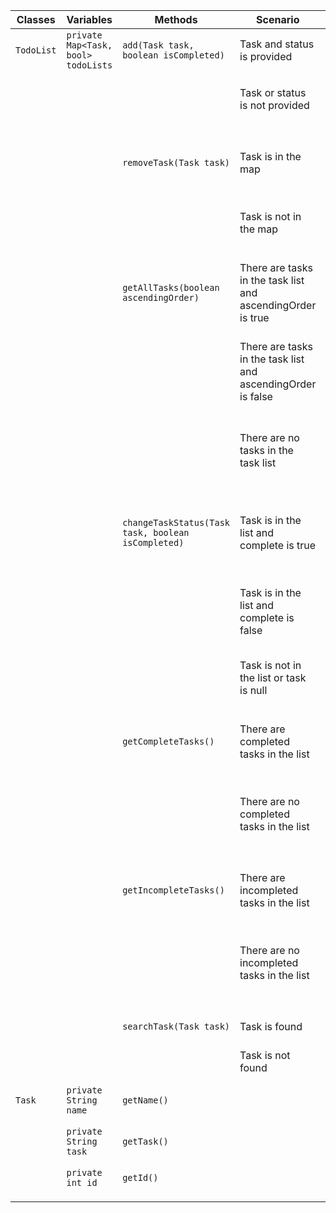 | Classes    | Variables                           | Methods                                            | Scenario                                                     | Outcomes                                                    |
|------------|-------------------------------------|----------------------------------------------------|--------------------------------------------------------------|-------------------------------------------------------------|
| `TodoList` | `private Map<Task, bool> todoLists` | `add(Task task, boolean isCompleted)`              | Task and status is provided                                  | Add task to map and return true                             |
|            |                                     |                                                    | Task or status is not provided                               | Write error message and return false                        |
|            |                                     |                                                    |                                                              |                                                             |
|            |                                     | `removeTask(Task task)`                            | Task is in the map                                           | Remove the task from the map and return true                |
|            |                                     |                                                    | Task is not in the map                                       | Return false and write error message                        |
|            |                                     |                                                    |                                                              |                                                             |
|            |                                     | `getAllTasks(boolean ascendingOrder)`              | There are tasks in the task list and ascendingOrder is true  | Return the list and print all tasks in ascending order      |
|            |                                     |                                                    | There are tasks in the task list and ascendingOrder is false | Return the list and print all tasks in descending order     |
|            |                                     |                                                    | There are no tasks in the task list                          | Return empty list and print empty list with message         |
|            |                                     |                                                    |                                                              |                                                             |
|            |                                     | `changeTaskStatus(Task task, boolean isCompleted)` | Task is in the list and complete is true                     | Change the status of the list to complete and return true   |
|            |                                     |                                                    | Task is in the list and complete is false                    | Change the status of the list to incomplete and return true |
|            |                                     |                                                    | Task is not in the list or task is null                      | Return false and write error message                        |
|            |                                     |                                                    |                                                              |                                                             |
|            |                                     | `getCompleteTasks()`                               | There are completed tasks in the list                        | Return the list and print completed tasks                   |
|            |                                     |                                                    | There are no completed tasks in the list                     | Return the empty list and print empty list with message     |
|            |                                     |                                                    |                                                              |                                                             |
|            |                                     | `getIncompleteTasks()`                             | There are incompleted tasks in the list                      | Return the list and print completed tasks                   |
|            |                                     |                                                    | There are no incompleted tasks in the list                   | Return the empty list and print empty list with message     |
|            |                                     |                                                    |                                                              |                                                             |
|            |                                     | `searchTask(Task task)`                            | Task is found                                                | Return true and print the task                              |
|            |                                     |                                                    | Task is not found                                            | Return false                                                |
|            |                                     |                                                    |                                                              |                                                             |
|            |                                     |                                                    |                                                              |                                                             |
| `Task`     | `private String name`               | `getName()`                                        |                                                              | Return name                                                 |
|            |                                     |                                                    |                                                              |                                                             |
|            |                                     |                                                    |                                                              |                                                             |
|            | `private String task`               | `getTask()`                                        |                                                              | Return task                                                 |
|            |                                     |                                                    |                                                              |                                                             |
|            |                                     |                                                    |                                                              |                                                             |
|            | `private int id`                    | `getId()`                                          |                                                              | Return id                                                   |
|            |                                     |                                                    |                                                              |                                                             |
|            |                                     |                                                    |                                                              |                                                             |
|            |                                     |                                                    |                                                              |                                                             |